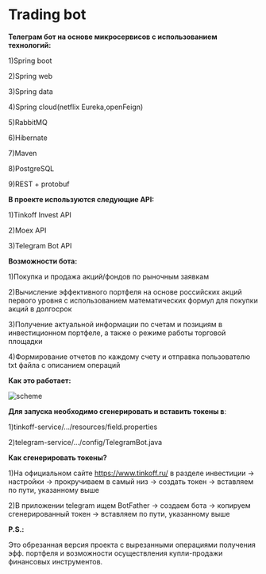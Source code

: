 # Trading bot
**Телеграм бот на основе микросервисов с использованием технологий:**
   
  1)Spring boot
  
  2)Spring web
  
  3)Spring data
  
  4)Spring cloud(netflix Eureka,openFeign)
  
  5)RabbitMQ
  
  6)Hibernate

  7)Maven
  
  8)PostgreSQL

  9)REST + protobuf
  
    
**В проекте используются следующие API:**

  1)Tinkoff Invest API
  
  2)Moex API
  
  3)Telegram Bot API
    
**Возможности бота:**

  1)Покупка и продажа акций/фондов по рыночным заявкам
  
  2)Вычисление эффективного портфеля на основе российских акций первого уровня с использованием математических формул для покупки акций в долгосрок
  
  3)Получение актуальной информации по счетам и позициям в инвестиционном портфеле, а также о режиме работы торговой площадки
  
  4)Формирование отчетов по каждому счету и отправка пользователю txt файла с описанием операций

**Как это работает:**


![scheme](https://user-images.githubusercontent.com/86873824/207051658-626384b8-63a3-44ef-873d-80e7cd1a5bc5.png)
 
**Для запуска необходимо сгенерировать и вставить токены в**:

   1)tinkoff-service/.../resources/field.properties
   
   2)telegram-service/.../config/TelegramBot.java
   
**Как сгенерировать токены?**

   1)На официальном сайте https://www.tinkoff.ru/ в разделе инвестиции -> настройки -> прокручиваем в самый низ -> создать токен -> вставляем по пути, указанному выше
   
   2)В приложении telegram ищем BotFather -> создаем бота -> копируем сгенерированный токен -> вставляем по пути, указанному выше


**P.S.:** 

   Это обрезанная версия проекта с вырезанными операциями получения эфф.
   портфеля и возможности осуществления купли-продажи финансовых инструментов.
